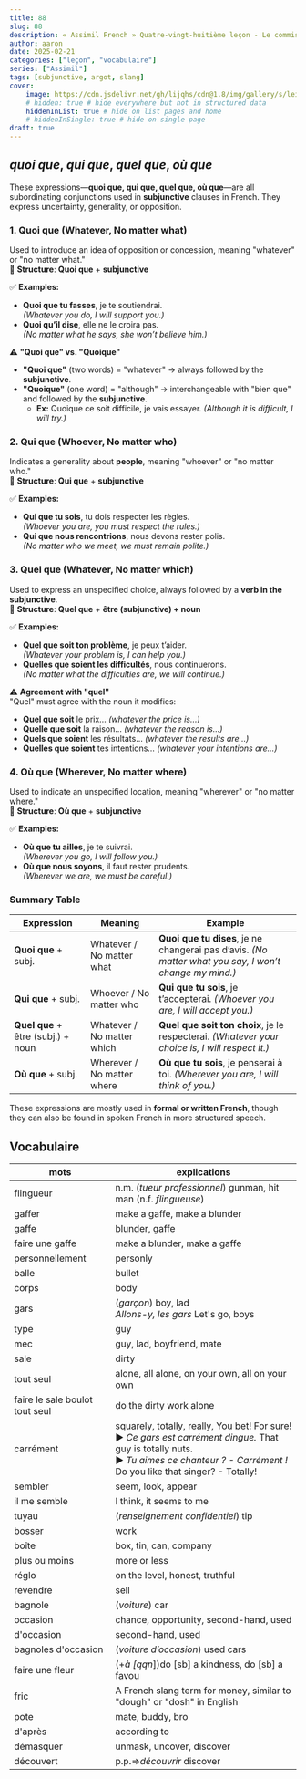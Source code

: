 ```yaml
---
title: 88
slug: 88
description: « Assimil French » Quatre-vingt-huitième leçon - Le commissaire Périer mène l'enquête (suite)
author: aaron
date: 2025-02-21
categories: ["leçon", "vocabulaire"]
series: ["Assimil"]
tags: [subjunctive, argot, slang]
cover: 
    image: https://cdn.jsdelivr.net/gh/lijqhs/cdn@1.8/img/gallery/s/lei-jiang-csPvbh_E1uc-unsplash.jpg
    # hidden: true # hide everywhere but not in structured data
    hiddenInList: true # hide on list pages and home
    # hiddenInSingle: true # hide on single page
draft: true
---
```


## *quoi que*, *qui que*, *quel que*, *où que*

These expressions—**quoi que, qui que, quel que, où que**—are all subordinating conjunctions used in **subjunctive** clauses in French. They express uncertainty, generality, or opposition.

### **1. Quoi que** (Whatever, No matter what)  
Used to introduce an idea of opposition or concession, meaning "whatever" or "no matter what."  
🔹 **Structure**: **Quoi que** + **subjunctive**  

✅ **Examples:**  
- **Quoi que tu fasses**, je te soutiendrai.  
  *(Whatever you do, I will support you.)*  
- **Quoi qu’il dise**, elle ne le croira pas.  
  *(No matter what he says, she won’t believe him.)*  

⚠ **"Quoi que" vs. "Quoique"**  
- **"Quoi que"** (two words) = "whatever" → always followed by the **subjunctive**.  
- **"Quoique"** (one word) = "although" → interchangeable with "bien que" and followed by the **subjunctive**.  
  - **Ex:** Quoique ce soit difficile, je vais essayer. *(Although it is difficult, I will try.)*  


### **2. Qui que** (Whoever, No matter who)  
Indicates a generality about **people**, meaning "whoever" or "no matter who."  
🔹 **Structure**: **Qui que** + **subjunctive**  

✅ **Examples:**  
- **Qui que tu sois**, tu dois respecter les règles.  
  *(Whoever you are, you must respect the rules.)*  
- **Qui que nous rencontrions**, nous devons rester polis.  
  *(No matter who we meet, we must remain polite.)*  


### **3. Quel que** (Whatever, No matter which)  
Used to express an unspecified choice, always followed by a **verb in the subjunctive**.  
🔹 **Structure**: **Quel que** + **être (subjunctive) + noun**  

✅ **Examples:**  
- **Quel que soit ton problème**, je peux t’aider.  
  *(Whatever your problem is, I can help you.)*  
- **Quelles que soient les difficultés**, nous continuerons.  
  *(No matter what the difficulties are, we will continue.)*  

⚠ **Agreement with "quel"**  
"Quel" must agree with the noun it modifies:  
- **Quel que soit** le prix… *(whatever the price is…)*  
- **Quelle que soit** la raison… *(whatever the reason is…)*  
- **Quels que soient** les résultats… *(whatever the results are…)*  
- **Quelles que soient** tes intentions… *(whatever your intentions are…)*  


### **4. Où que** (Wherever, No matter where)  
Used to indicate an unspecified location, meaning "wherever" or "no matter where."  
🔹 **Structure**: **Où que** + **subjunctive**  

✅ **Examples:**  
- **Où que tu ailles**, je te suivrai.  
  *(Wherever you go, I will follow you.)*  
- **Où que nous soyons**, il faut rester prudents.  
  *(Wherever we are, we must be careful.)*  


### **Summary Table**
| Expression | Meaning | Example |
|------------|---------|---------|
| **Quoi que** + subj. | Whatever / No matter what | **Quoi que tu dises**, je ne changerai pas d’avis. *(No matter what you say, I won’t change my mind.)* |
| **Qui que** + subj. | Whoever / No matter who | **Qui que tu sois**, je t’accepterai. *(Whoever you are, I will accept you.)* |
| **Quel que** + être (subj.) + noun | Whatever / No matter which | **Quel que soit ton choix**, je le respecterai. *(Whatever your choice is, I will respect it.)* |
| **Où que** + subj. | Wherever / No matter where | **Où que tu sois**, je penserai à toi. *(Wherever you are, I will think of you.)* |

These expressions are mostly used in **formal or written French**, though they can also be found in spoken French in more structured speech.  



## Vocabulaire

| mots | explications |
| ---- | ---- | 
| flingueur | n.m. (*tueur professionnel*) gunman, hit man (n.f. *flingueuse*) |
| gaffer | make a gaffe, make a blunder |
| gaffe | blunder, gaffe |
| faire une gaffe | make a blunder, make a gaffe |
| personnellement | personly |
| balle | bullet |
| corps | body |
| gars | (*garçon*) boy, lad </br> *Allons-y, les gars* Let's go, boys |
| type | guy |
| mec | guy, lad, boyfriend, mate |
| sale | dirty |
| tout seul | alone, all alone, on your own, all on your own |
| faire le sale boulot tout seul | do the dirty work alone |
| carrément | squarely, totally, really, You bet! For sure! </br> ▶︎ *Ce gars est carrément dingue.* That guy is totally nuts. </br> ▶︎ *Tu aimes ce chanteur ? - Carrément !* Do you like that singer? - Totally! |
| sembler | seem, look, appear |
| il me semble | I think, it seems to me |
| tuyau | (*renseignement confidentiel*) tip |
| bosser | work |
| boîte | box, tin, can, company |
| plus ou moins | more or less |
| réglo | on the level, honest, truthful |
| revendre | sell |
| bagnole | (*voiture*) car |
| occasion | chance, opportunity, second-hand, used |
| d'occasion | second-hand, used |
| bagnoles d'occasion | (*voiture d’occasion*) used cars |
| faire une fleur | (+*à [qqn*])do [sb] a kindness, do [sb] a favou |
| fric | A French slang term for money, similar to "dough" or "dosh" in English |
| pote | mate, buddy, bro |
| d'après | according to |
| démasquer | unmask, uncover, discover |
| découvert | p.p.⇒*découvrir* discover |